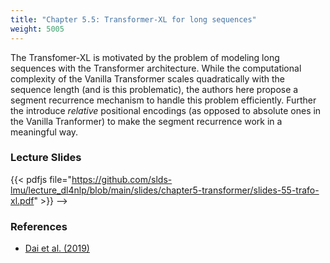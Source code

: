 ```yaml
---
title: "Chapter 5.5: Transformer-XL for long sequences"
weight: 5005
---
```

The Transfomer-XL is motivated by the problem of modeling long sequences with the Transformer architecture. While the computational complexity of the Vanilla Transformer
scales quadratically with the sequence length (and is this problematic), the authors here propose a segment recurrence mechanism to handle this problem efficiently.
Further the introduce _relative_ positional encodings (as opposed to absolute ones in the Vanilla Tranformer) to make the segment recurrence work in a meaningful way.

<!--more-->

<!--
### Lecture video
{{< video id="TfrSKiOecWI" >}}
-->

### Lecture Slides
{{< pdfjs file="https://github.com/slds-lmu/lecture_dl4nlp/blob/main/slides/chapter5-transformer/slides-55-trafo-xl.pdf" >}}
-->

### References 

- [Dai et al. (2019)](https://aclanthology.org/P19-1285.pdf)
